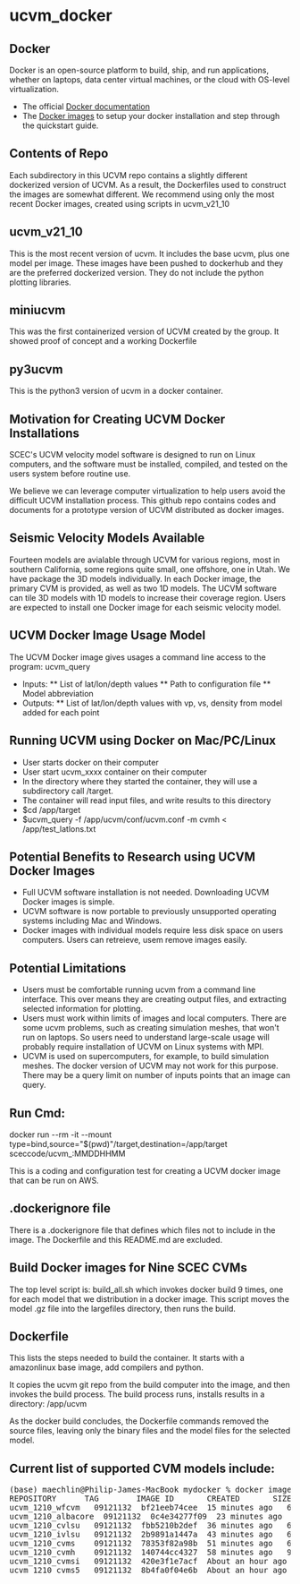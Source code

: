 # ucvm_docker

## Docker

Docker is an open-source platform to build, ship, and run applications, whether on laptops, data center virtual machines, or the cloud with OS-level virtualization. 

* The official <a href="http://docs.docker.com">Docker documentation</a> 
* The <a href="https://docs.docker.com/engine/reference/commandline/images/">Docker images</a> to setup your docker installation and step through the quickstart guide.

## Contents of Repo
Each subdirectory in this UCVM repo contains a slightly different dockerized version of UCVM. As a result, the Dockerfiles used to construct the images are somewhat different. We recommend using only the most recent Docker images, created using scripts in ucvm_v21_10

## ucvm_v21_10
This is the most recent version of ucvm. It includes the base ucvm, plus one model per image. These images have been pushed to dockerhub and they are the preferred dockerized version. They do not include the python plotting libraries.

## miniucvm
This was the first containerized version of UCVM created by the group. It showed proof of concept and a working Dockerfile

## py3ucvm
This is the python3 version of ucvm in a docker container.

## Motivation for Creating UCVM Docker Installations
SCEC's UCVM velocity model software is designed to run on Linux computers, and the software must be installed, compiled, and tested on the users system before routine use.

We believe we can leverage computer virtualization to help users avoid the difficult UCVM installation process. This github repo contains codes and documents for a prototype version of UCVM distributed as docker images. 

## Seismic Velocity Models Available
Fourteen models are avialable through UCVM for various regions, most in southern California, some regions quite small, one offshore, one in Utah. We have package the 3D models individually. In each Docker image, the primary CVM is provided, as well as two 1D models. The UCVM software can tile 3D models with 1D models to increase their coverage region. Users are expected to install one Docker image for each seismic velocity model.

## UCVM Docker Image Usage Model
The UCVM Docker image gives usages a command line access to the program: ucvm_query
* Inputs:
** List of lat/lon/depth values
** Path to configuration file
** Model abbreviation
* Outputs:
** List of lat/lon/depth values with vp, vs, density from model added for each point

## Running UCVM using Docker on Mac/PC/Linux
* User starts docker on their computer
* User start ucvm_xxxx container on their computer
* In the directory where they started the container, they will use a subdirectory call /target.
* The container will read input files, and write results to this directory
* $cd /app/target
* $ucvm_query -f /app/ucvm/conf/ucvm.conf -m cvmh < /app/test_latlons.txt

## Potential Benefits to Research using UCVM Docker Images
* Full UCVM software installation is not needed. Downloading UCVM Docker images is simple.
* UCVM software is now portable to previously unsupported operating systems including Mac and Windows.
* Docker images with individual models require less disk space on users computers. Users can retreieve, usem remove images easily.

## Potential Limitations
* Users must be comfortable running ucvm from a command line interface. This over means they are creating output files, and extracting selected information for plotting.
* Users must work within limits of images and local computers. There are some ucvm problems, such as creating simulation meshes, that won't run on laptops. So users need to understand large-scale usage will probably require installation of UCVM on Linux systems with MPI.
* UCVM is used on supercomputers, for example, to build simulation meshes. The docker version of UCVM may not work for this purpose. There may be a query limit on number of inputs points that an image can query.

## Run Cmd:
docker run --rm -it --mount type=bind,source="$(pwd)"/target,destination=/app/target  sceccode/ucvm_<modelname>:MMDDHHMM

This is a coding and configuration test for creating a UCVM docker image that can be run on AWS.

## .dockerignore file
There is a .dockerignore file that defines which files not to include in the image. The Dockerfile and this README.md are excluded.

## Build Docker images for Nine SCEC CVMs
The top level script is: build_all.sh which invokes docker build 9 times, one for each model that we distribution in a docker image.
This script moves the model .gz file into the largefiles directory, then runs the build.

## Dockerfile
This lists the steps needed to build the container. It starts with a amazonlinux base image, add compilers and python.

It copies the ucvm git repo from the build computer into the image, and then invokes the build process. The build process runs, installs results in a directory: /app/ucvm

As the docker build concludes, the Dockerfile commands removed the source files, leaving only the binary files and the model files for the selected model.

## Current list of supported CVM models include:
<pre>
(base) maechlin@Philip-James-MacBook mydocker % docker images
REPOSITORY      TAG        IMAGE ID       CREATED       SIZE
ucvm_1210_wfcvm   09121132  bf21eeb74cee  15 minutes ago   6.4GB
ucvm_1210_albacore  09121132  0c4e34277f09  23 minutes ago   6.23GB
ucvm_1210_cvlsu   09121132  fbb5210b2def  36 minutes ago   6.23GB
ucvm_1210_ivlsu   09121132  2b9891a1447a  43 minutes ago   6.23GB
ucvm_1210_cvms    09121132  78353f82a98b  51 minutes ago   6.23GB
ucvm_1210_cvmh    09121132  140744cc4327  58 minutes ago   9.9GB
ucvm_1210_cvmsi   09121132  420e3f1e7acf  About an hour ago  7.28GB
ucvm_1210_cvms5   09121132  8b4fa0f04e6b  About an hour ago  9.59GB
</pre>
